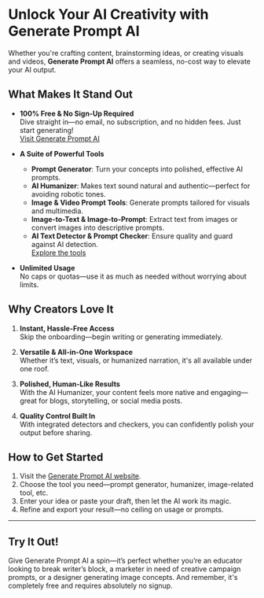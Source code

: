 # Unlock Your AI Creativity with Generate Prompt AI

Whether you're crafting content, brainstorming ideas, or creating visuals and videos, **Generate Prompt AI** offers a seamless, no-cost way to elevate your AI output.

## What Makes It Stand Out

- **100% Free & No Sign-Up Required**  
  Dive straight in—no email, no subscription, and no hidden fees. Just start generating!  
  [Visit Generate Prompt AI](https://generatepromptai.com)

- **A Suite of Powerful Tools**  
  - **Prompt Generator**: Turn your concepts into polished, effective AI prompts.  
  - **AI Humanizer**: Makes text sound natural and authentic—perfect for avoiding robotic tones.  
  - **Image & Video Prompt Tools**: Generate prompts tailored for visuals and multimedia.  
  - **Image-to-Text & Image-to-Prompt**: Extract text from images or convert images into descriptive prompts.  
  - **AI Text Detector & Prompt Checker**: Ensure quality and guard against AI detection.  
  [Explore the tools](https://generatepromptai.com)

- **Unlimited Usage**  
  No caps or quotas—use it as much as needed without worrying about limits.

## Why Creators Love It

1. **Instant, Hassle-Free Access**  
   Skip the onboarding—begin writing or generating immediately.

2. **Versatile & All-in-One Workspace**  
   Whether it’s text, visuals, or humanized narration, it's all available under one roof.

3. **Polished, Human-Like Results**  
   With the AI Humanizer, your content feels more native and engaging—great for blogs, storytelling, or social media posts.

4. **Quality Control Built In**  
   With integrated detectors and checkers, you can confidently polish your output before sharing.

## How to Get Started

1. Visit the [Generate Prompt AI website](https://generatepromptai.com/).  
2. Choose the tool you need—prompt generator, humanizer, image-related tool, etc.  
3. Enter your idea or paste your draft, then let the AI work its magic.  
4. Refine and export your result—no ceiling on usage or prompts.

---

## Try It Out!

Give Generate Prompt AI a spin—it’s perfect whether you’re an educator looking to break writer’s block, a marketer in need of creative campaign prompts, or a designer generating image concepts. And remember, it's completely free and requires absolutely no signup.
